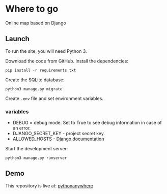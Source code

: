 # Where to go
Online map based on Django

## Launch
To run the site, you will need Python 3.

Download the code from GitHub. Install the dependencies:
```
pip install -r requirements.txt
```
Create the SQLite database:
```
python3 manage.py migrate
```
Create `.env` file and set environment variables.
### variables
- DEBUG = debug mode. Set to True to see debug information in case of an error.
- DJANGO_SECRET_KEY - project secret key.
- ALLOWED_HOSTS - [Django documentation](https://docs.djangoproject.com/en/3.1/ref/settings/#allowed-hosts)


Start the development server:
```
python3 manage.py runserver
```

## Demo
This repository is live at: [pythonanywhere](https://vilor.pythonanywhere.com/)